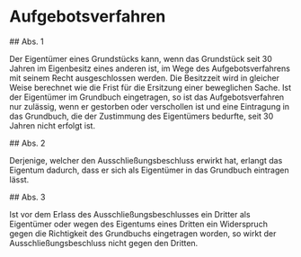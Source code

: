 # Aufgebotsverfahren



\#\# Abs. 1

 Der Eigentümer eines Grundstücks kann, wenn das Grundstück seit 30 Jahren im Eigenbesitz eines anderen ist, im Wege des Aufgebotsverfahrens mit seinem Recht ausgeschlossen werden. Die Besitzzeit wird in gleicher Weise berechnet wie die Frist für die Ersitzung einer beweglichen Sache. Ist der Eigentümer im Grundbuch eingetragen, so ist das Aufgebotsverfahren nur zulässig, wenn er gestorben oder verschollen ist und eine Eintragung in das Grundbuch, die der Zustimmung des Eigentümers bedurfte, seit 30 Jahren nicht erfolgt ist.

\#\# Abs. 2

 Derjenige, welcher den Ausschließungsbeschluss erwirkt hat, erlangt das Eigentum dadurch, dass er sich als Eigentümer in das Grundbuch eintragen lässt.

\#\# Abs. 3

 Ist vor dem Erlass des Ausschließungsbeschlusses ein Dritter als Eigentümer oder wegen des Eigentums eines Dritten ein Widerspruch gegen die Richtigkeit des Grundbuchs eingetragen worden, so wirkt der Ausschließungsbeschluss nicht gegen den Dritten. 

